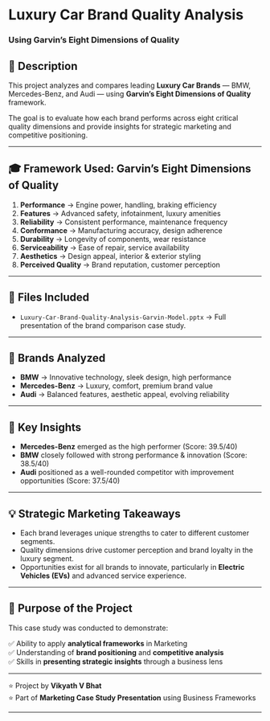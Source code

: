 # Luxury Car Brand Quality Analysis  
### Using Garvin’s Eight Dimensions of Quality

## 📌 Description

This project analyzes and compares leading **Luxury Car Brands** — BMW, Mercedes-Benz, and Audi — using **Garvin’s Eight Dimensions of Quality** framework.

The goal is to evaluate how each brand performs across eight critical quality dimensions and provide insights for strategic marketing and competitive positioning.

---

## 🎓 Framework Used: Garvin’s Eight Dimensions of Quality

1. **Performance** → Engine power, handling, braking efficiency  
2. **Features** → Advanced safety, infotainment, luxury amenities  
3. **Reliability** → Consistent performance, maintenance frequency  
4. **Conformance** → Manufacturing accuracy, design adherence  
5. **Durability** → Longevity of components, wear resistance  
6. **Serviceability** → Ease of repair, service availability  
7. **Aesthetics** → Design appeal, interior & exterior styling  
8. **Perceived Quality** → Brand reputation, customer perception  

---

## 📂 Files Included

- `Luxury-Car-Brand-Quality-Analysis-Garvin-Model.pptx` → Full presentation of the brand comparison case study.

---

## 🚗 Brands Analyzed

- **BMW** → Innovative technology, sleek design, high performance  
- **Mercedes-Benz** → Luxury, comfort, premium brand value  
- **Audi** → Balanced features, aesthetic appeal, evolving reliability  

---

## 🚀 Key Insights

- **Mercedes-Benz** emerged as the high performer (Score: 39.5/40)
- **BMW** closely followed with strong performance & innovation (Score: 38.5/40)
- **Audi** positioned as a well-rounded competitor with improvement opportunities (Score: 37.5/40)

---

## 💡 Strategic Marketing Takeaways

- Each brand leverages unique strengths to cater to different customer segments.
- Quality dimensions drive customer perception and brand loyalty in the luxury segment.
- Opportunities exist for all brands to innovate, particularly in **Electric Vehicles (EVs)** and advanced service experience.

---

## 🎯 Purpose of the Project

This case study was conducted to demonstrate:

✅ Ability to apply **analytical frameworks** in Marketing  
✅ Understanding of **brand positioning** and **competitive analysis**  
✅ Skills in **presenting strategic insights** through a business lens  

---

⭐ Project by **Vikyath V Bhat**   
⭐ Part of **Marketing Case Study Presentation** using Business Frameworks

---

